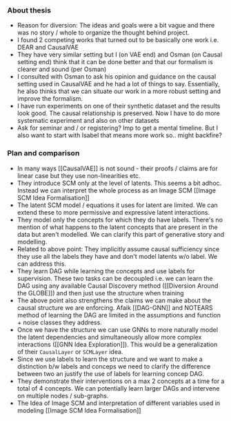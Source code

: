 ### About thesis

- Reason for diversion: The ideas and goals were a bit vague and there was no story / whole to organize the thought behind project. 
- I found 2 competing works that turned out to be basically one work i.e. DEAR and CausalVAE
- They have very similar setting but I (on VAE end) and Osman (on Causal setting end) think that it can be done better and that our formalism is clearer and sound (per Osman)
- I consulted with Osman to ask his opinion and guidance on the causal setting used in CausalVAE and he had a lot of things to say. Essentially, he also thinks that we can situate our work in a more robust setting and improve the formalism.
- I have run experiments on one of their synthetic dataset and the results look good. The causal relationship is preserved. Now I have to do more systematic experiment and also on other datasets
- Ask for seminar and / or registering? Imp to get a mental timeline. But I also want to start with Isabel that means more work so.. might backfire?

### Plan and comparison

- In many ways [[CausalVAE]] is not sound - their proofs / claims are for linear case but they use non-linearities etc.
- They introduce SCM only at the level of latents. This seems a bit adhoc. Instead we can interpret the whole process as an Image SCM [[Image SCM Idea Formalisation]]
- The latent SCM model / equations it uses for latent are limited. We can extend these to more permissive and expressive latent interactions.
- They model only the concepts for which they do have labels. There's no mention of what happens to the latent concepts that are present in the data but aren't modelled. We can clarify this part of generative story and modelling.
- Related to above point: They implicitly assume causal sufficiency since they use all the labels they have and don't model latents w/o label. We can address this.
- They learn DAG while learning the concepts and use labels for supervision. These two tasks can be decoupled i.e. we can learn the DAG using any available Causal Discovery method ([[Diversion Around the GLOBE]]) and then just use the structure when training
- The above point also strengthens the claims we can make about the causal structure we are enforcing. Afaik [[DAG-GNN]] and NOTEARS method of learning the DAG are limited in the assumptions and function + noise classes they address.
- Once we have the structure we can use GNNs to more naturally model the latent dependencies and simultaneously allow more complex interactions ([[GNN Idea Exploration]]). This would be a generalization of their `CausalLayer` or `SCMLayer` idea.
- Since we use labels to learn the structure and we want to make a distinction b/w labels and conceps we need to clarify the difference between two an justify the use of labels for learning concep DAG.
- They demonstrate their interventions on a max 2 concepts at a time for a total of 4 concepts. We can potentially learn larger DAGs and intervene on multiple nodes / sub-graphs.
- The Idea of Image SCM and interpretation of different variables used in modeling [[Image SCM Idea Formalisation]]
